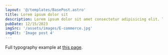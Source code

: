 ```yaml
---
layout: '@/templates/BasePost.astro'
title: Lorem ipsum dolor sit
description: Lorem ipsum dolor sit amet consectetur adipisicing elit. Tenetur vero esse non molestias eos excepturi.
pubDate: 12/15/2023
imgSrc: '/assets/images/E-commerce.jpg'
imgAlt: 'Image post 4'
---
```


Full typography example at [this page](../sixth-post/).
